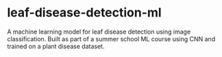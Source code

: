 # leaf-disease-detection-ml
A machine learning model for leaf disease detection using image classification. Built as part of a summer school ML course using CNN and trained on a plant disease dataset.

